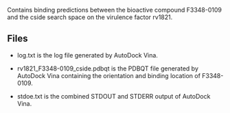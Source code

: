 Contains binding predictions between the bioactive compound F3348-0109 and the cside search space on the virulence factor rv1821.

## Files

- log.txt is the log file generated by AutoDock Vina.

- rv1821_F3348-0109_cside.pdbqt is the PDBQT file generated by AutoDock Vina containing the orientation and binding location of F3348-0109.

- stdoe.txt is the combined STDOUT and STDERR output of AutoDock Vina.

